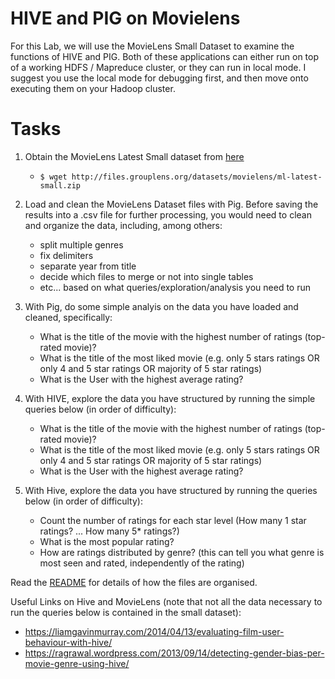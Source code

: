 # HIVE and PIG on Movielens

For this Lab, we will use the MovieLens Small Dataset to examine the functions of HIVE and PIG. 
Both of these applications can either run on top of a working HDFS / Mapreduce cluster, or they can run in local mode. 
I suggest you use the local mode for debugging first, and then move onto executing them on your Hadoop cluster.

# Tasks

1. Obtain the MovieLens Latest Small dataset from [here](http://grouplens.org/datasets/movielens/)
   * `$ wget http://files.grouplens.org/datasets/movielens/ml-latest-small.zip`

2. Load and clean the MovieLens Dataset files with Pig. Before saving the results into a .csv file for further processing, you would need to clean and organize the data, including, among others:

     - split multiple genres
     - fix delimiters
     - separate year from title
     - decide which files to merge or not into single tables
     - etc... based on what queries/exploration/analysis you need to run

3. With Pig, do some simple analyis on the data you have loaded and cleaned, specifically:
    * What is the title of the movie with the highest number of ratings (top-rated movie)?
    * What is the title of the most liked movie (e.g. only 5 stars ratings OR only 4 and 5 star ratings OR majority of 5 star ratings) 
    * What is the User with the highest average rating?

4. With HIVE, explore the data you have structured by running the simple queries below (in order of difficulty):
    * What is the title of the movie with the highest number of ratings (top-rated movie)?
    * What is the title of the most liked movie (e.g. only 5 stars ratings OR only 4 and 5 star ratings OR majority of 5 star ratings)
    * What is the User with the highest average rating?

5. With Hive, explore the data you have structured by running the queries below (in order of difficulty):
    * Count the number of ratings for each star level (How many 1 star ratings? ... How many 5* ratings?)
    * What is the most popular rating?
    * How are ratings distributed by genre? (this can tell you what genre is most seen and rated, independently of the rating)



Read the [README](http://files.grouplens.org/datasets/movielens/ml-latest-small-README.html) for details of how the files are organised.

Useful Links on Hive and MovieLens (note that not all the data necessary to run the queries below is contained in the small dataset):
* https://liamgavinmurray.com/2014/04/13/evaluating-film-user-behaviour-with-hive/
* https://ragrawal.wordpress.com/2013/09/14/detecting-gender-bias-per-movie-genre-using-hive/


